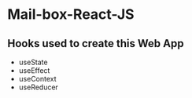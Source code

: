 # Mail-box-React-JS
## Hooks used to create this Web App

- useState
- useEffect
- useContext
- useReducer
